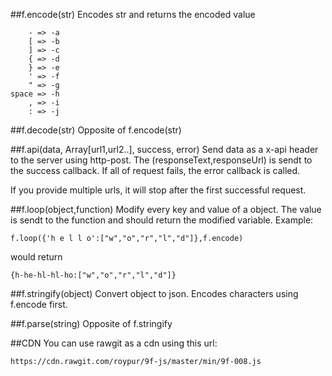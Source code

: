 ##f.encode(str)
Encodes str and returns the encoded value

        - => -a
        [ => -b
        ] => -c
        { => -d
        } => -e
        ' => -f
        " => -g
    space => -h
        , => -i
        : => -j

##f.decode(str)
Opposite of f.encode(str)
    
##f.api(data, Array[url1,url2..], success, error)
Send data as a x-api header to the server using http-post. The (responseText,responseUrl) is sendt to the success callback. If all of request fails, the error callback is called.

If you provide multiple urls, it will stop after the first successful request.


##f.loop(object,function)
Modify every key and value of a object. The value is sendt to the function and should return the modified variable.
Example:

    f.loop({'h e l l o':["w","o","r","l","d"]},f.encode)
    
would return
    
    {h-he-hl-hl-ho:["w","o","r","l","d"]}


##f.stringify(object)
Convert object to json.
Encodes characters using f.encode first.

##f.parse(string)
Opposite of f.stringify

##CDN
You can use rawgit as a cdn using this url:

    https://cdn.rawgit.com/roypur/9f-js/master/min/9f-008.js
